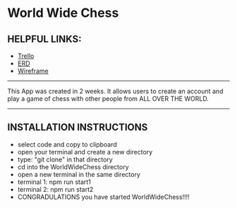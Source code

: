 # World Wide Chess

## HELPFUL LINKS:

- [Trello](https://trello.com/b/Nwmuo8SR/world-wide-chess)
- [ERD](https://imgur.com/Be9nWmu)
- [Wireframe](https://www.figma.com/file/3p02DmKJp0UaQVcBpuEbtl/world-wide-chess-wireframe?node-id=0%3A1)

<hr />

This App was created in 2 weeks. It allows users to create an account and play a game of chess with other people from ALL OVER THE WORLD.

<hr />

## INSTALLATION INSTRUCTIONS

- select code and copy to clipboard
- open your terminal and create a new directory
- type: "git clone" in that directory
- cd into the WorldWideChess directory
- open a new terminal in the same directory
- terminal 1: npm run start1
- terminal 2: npm run start2
- CONGRADULATIONS you have started WorldWideChess!!!!
